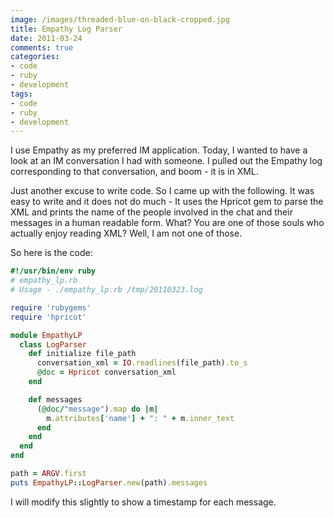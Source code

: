 ```yaml
---
image: /images/threaded-blue-on-black-cropped.jpg
title: Empathy Log Parser
date: 2011-03-24
comments: true
categories:
- code
- ruby
- development
tags:
- code
- ruby
- development
---
```

I use Empathy as my preferred IM application. Today, I wanted to have a look at an IM conversation I had with someone. I pulled out the Empathy log corresponding to that conversation, and boom - it is in XML.

Just another excuse to write code. So I came up with the following. It was easy to write and it does not do much - It uses the Hpricot gem to parse the XML and prints the name of the people involved in the chat and their messages in a human readable form. What? You are one of those souls who actually enjoy reading XML? Well, I am not one of those.

So here is the code:

```ruby
#!/usr/bin/env ruby
# empathy_lp.rb
# Usage - ./empathy_lp.rb /tmp/20110323.log

require 'rubygems'
require 'hpricot'

module EmpathyLP
  class LogParser
    def initialize file_path
      conversation_xml = IO.readlines(file_path).to_s
      @doc = Hpricot conversation_xml
    end

    def messages
      (@doc/"message").map do |m|
        m.attributes['name'] + ": " + m.inner_text
      end
    end
  end
end

path = ARGV.first
puts EmpathyLP::LogParser.new(path).messages
```

I will modify this slightly to show a timestamp for each message.
